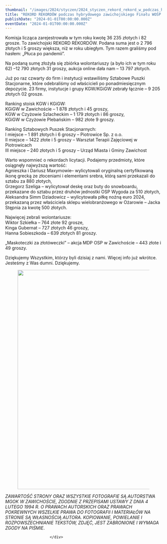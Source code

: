 ```yaml
---
thumbnail: "/images/2024/styczen/2024_styczen_rekord_rekord_w_podczas_hybrydowego_zawichojskiego_fina_u_wo_p_2024_2024_01_rekord_rekord_w_podczas_hybrydowego_zawichojskiego_fina_u_wo_p_2024_417496725_788554589979966_4410043389599014918_n-1024x705.jpg"
title: "REKORD REKORDÓW podczas hybrydowego zawichojskiego Finału WOŚP 2024"
publishDate: "2024-01-01T00:00:00.000Z"
eventDate: "2024-01-01T00:00:00.000Z"
---
```


<div class="entry-content">
							
							
<p>Komisja licząca zarejestrowała w tym roku kwotę 36 235 złotych i 82 grosze. To zawichojski REKORD REKORDÓW. Podana suma jest o 2 796 złotych i 5 groszy większa, niż w roku ubiegłym. Tym razem graliśmy pod hasłem: „Płuca po pandemii”.</p>



<p>Na podaną sumę złożyła się zbiórka wolontariuszy (a było ich w tym roku 62) –12 790 złotych 31 groszy, aukcja online dała nam – 13 797 złotych.</p>



<p>Już po raz czwarty do firm i instytucji wstawiliśmy Sztabowe Puszki Stacjonarne, które odebraliśmy od właścicieli po ponadmiesięcznym depozycie. 23 firmy, instytucje i grupy KGW/KGiGW zebrały łącznie – 9 205 złotych 02 grosze.</p>



<p>Ranking stoisk KGW i KGiGW:<br>KGiGW w Zawichoście – 1 878 złotych i 45 groszy,<br>KGW w Czyżowie Szlacheckim – 1 179 złotych i 86 groszy,<br>KGiGW w Czyżowie Plebańskim – 982 złote 9 groszy.</p>



<p>Ranking Sztabowych Puszek Stacjonarnych:<br>I miejsce – 1 891 złotych i 6 groszy – Piotrowice Sp. z o.o.<br>II miejsce – 1422 złote i 5 groszy – Warsztat Terapii Zajęciowej w Piotrowicach<br>III miejsce – 240 złotych i 5 groszy – Urząd Miasta i Gminy Zawichost</p>



<p>Warto wspomnieć o rekordach licytacji. Podajemy przedmioty, które osiągnęły najwyższą wartość:<br>Agnieszka i Dariusz Maxymowie– wylicytowali oryginalną certyfikowaną ikonę grecką ze złoceniami i elementami srebra, którą sami przekazali do sztabu za 880 złotych,<br>Grzegorz Szeliga – wylicytował deskę oraz buty do snowboardu, przekazane do sztabu przez druhów jednostki OSP Wygoda za 510 złotych,<br>Aleksandra Simm Dziadowicz – wylicytowała piłkę nożną euro 2024, przekazaną przez właściciela sklepu wielobranżowego w Ożarowie – Jacka Stępnia za kwotę 500 złotych.</p>



<p>Najwięcej zebrali wolontariusze:<br>Wiktor Szkiełka – 764 złote 92 grosze,<br>Kinga Gubernat – 727 złotych 46 groszy,<br>Hanna Sobieszkoda – 639 złotych 81 groszy.</p>



<p>„Maskoteczki za złotóweczki” – akcja MDP OSP w Zawichoście – 443 złote i 49 groszy.</p>



<p>Dziękujemy Wszystkim, którzy byli dzisiaj z nami. Więcej info już wkrótce. Jesteśmy z Was dumni. Dziękujemy.</p>



<figure class="wp-block-image size-large"><a href="http://mgok-zawichost.pl/wp-content/uploads/2024/01/417496725_788554589979966_4410043389599014918_n.jpg"><img fetchpriority="high" decoding="async" width="1024" height="705" src="/images/2024/styczen/2024_styczen_rekord_rekord_w_podczas_hybrydowego_zawichojskiego_fina_u_wo_p_2024_2024_01_rekord_rekord_w_podczas_hybrydowego_zawichojskiego_fina_u_wo_p_2024_417496725_788554589979966_4410043389599014918_n-1024x705.jpg" alt="" class="wp-image-10257" srcset="/images/2024/styczen/2024_styczen_rekord_rekord_w_podczas_hybrydowego_zawichojskiego_fina_u_wo_p_2024_2024_01_rekord_rekord_w_podczas_hybrydowego_zawichojskiego_fina_u_wo_p_2024_417496725_788554589979966_4410043389599014918_n-1024x705.jpg 1024w, /images/2024/styczen/417496725_788554589979966_4410043389599014918_n-300x207.jpg 300w, /images/2024/styczen/417496725_788554589979966_4410043389599014918_n-768x529.jpg 768w, /images/2024/styczen/417496725_788554589979966_4410043389599014918_n-1536x1058.jpg 1536w, /images/2024/styczen/417496725_788554589979966_4410043389599014918_n.jpg 2048w" sizes="(max-width: 1024px) 100vw, 1024px"></a></figure>



<p><em>ZAWARTOŚĆ STRONY ORAZ WSZYSTKIE FOTOGRAFIE SĄ AUTORSTWA MGOK W ZAWICHOŚCIE, ZGODNIE Z PRZEPISAMI USTAWY Z DNIA&nbsp;4 LUTEGO 1994 R. O PRAWACH AUTORSKICH ORAZ PRAWACH POKREWNYCH WSZELKIE PRAWA DO FOTOGRAFII I MATERIAŁÓW NA STRONIE SĄ WŁASNOŚCIĄ AUTORA. KOPIOWANIE, POWIELANIE I ROZPOWSZECHNIANIE TEKSTÓW, ZDJĘĆ, JEST ZABRONIONE I WYMAGA ZGODY NA PIŚMIE</em>.</p>
						
						</div>
